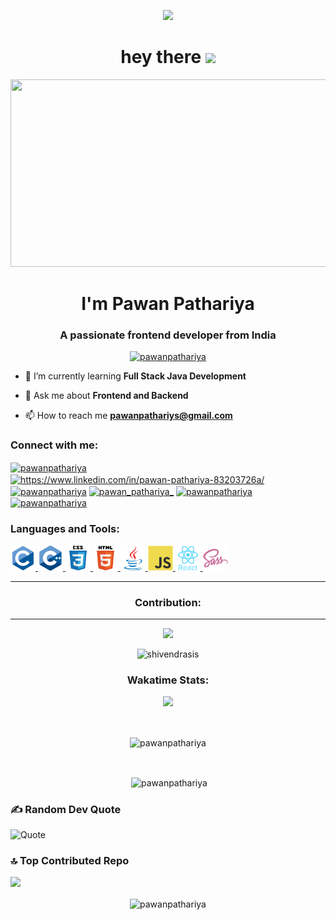 <p align="center"><img src="https://media.giphy.com/media/M9gbBd9nbDrOTu1Mqx/giphy.gif" width="100"/></p>
<p align="center">
</p>
<p align="center">

<h1 align="center">hey there <img src="https://media.giphy.com/media/hvRJCLFzcasrR4ia7z/giphy.gif" width="40"></h1>

<p align="center"><img src="https://media.giphy.com/media/dWesBcTLavkZuG35MI/giphy.gif" width="600" height="300"  /></p>



<h1 align="center"> I'm Pawan Pathariya</h1>
<h3 align="center">A passionate frontend developer from India</h3>

<p align="center"> <a href="https://github.com/ryo-ma/github-profile-trophy"><img src="https://github-trophies.vercel.app/?username=pawanpathariya" alt="pawanpathariya" /></a> </p>

- 🌱 I’m currently learning **Full Stack Java Development**

- 💬 Ask me about **Frontend and Backend**

- 📫 How to reach me **pawanpathariys@gmail.com**
<h3 align="left">Connect with me:</h3>
<p align="left">
<a href="https://twitter.com/pawanpathariya" target="blank"><img align="center" src="https://raw.githubusercontent.com/rahuldkjain/github-profile-readme-generator/master/src/images/icons/Social/twitter.svg" alt="pawanpathariya" height="30" width="40" /></a>
<a href="https://linkedin.com/in/pawan-pathariya-83203726a/" target="blank"><img align="center" src="https://raw.githubusercontent.com/rahuldkjain/github-profile-readme-generator/master/src/images/icons/Social/linked-in-alt.svg" alt="https://www.linkedin.com/in/pawan-pathariya-83203726a/" height="30" width="40" /></a>
<a href="https://fb.com/pawanpathariya" target="blank"><img align="center" src="https://raw.githubusercontent.com/rahuldkjain/github-profile-readme-generator/master/src/images/icons/Social/facebook.svg" alt="pawanpathariya" height="30" width="40" /></a>
<a href="https://instagram.com/pawan_pathariya_" target="blank"><img align="center" src="https://raw.githubusercontent.com/rahuldkjain/github-profile-readme-generator/master/src/images/icons/Social/instagram.svg" alt="pawan_pathariya_" height="30" width="40" /></a>
<a href="https://www.leetcode.com/pawanpathariya" target="blank"><img align="center" src="https://raw.githubusercontent.com/rahuldkjain/github-profile-readme-generator/master/src/images/icons/Social/leet-code.svg" alt="pawanpathariya" height="30" width="40" /></a>
<a href="https://www.hackerearth.com/pawanpathariya" target="blank"><img align="center" src="https://raw.githubusercontent.com/rahuldkjain/github-profile-readme-generator/master/src/images/icons/Social/hackerearth.svg" alt="pawanpathariya" height="30" width="40" /></a>
</p>

<h3 align="left">Languages and Tools:</h3>
<p align="left"> <a href="https://www.cprogramming.com/" target="_blank" rel="noreferrer"> <img src="https://raw.githubusercontent.com/devicons/devicon/master/icons/c/c-original.svg" alt="c" width="40" height="40"/> </a> <a href="https://www.w3schools.com/cpp/" target="_blank" rel="noreferrer"> <img src="https://raw.githubusercontent.com/devicons/devicon/master/icons/cplusplus/cplusplus-original.svg" alt="cplusplus" width="40" height="40"/> </a> <a href="https://www.w3schools.com/css/" target="_blank" rel="noreferrer"> <img src="https://raw.githubusercontent.com/devicons/devicon/master/icons/css3/css3-original-wordmark.svg" alt="css3" width="40" height="40"/> </a> <a href="https://www.w3.org/html/" target="_blank" rel="noreferrer"> <img src="https://raw.githubusercontent.com/devicons/devicon/master/icons/html5/html5-original-wordmark.svg" alt="html5" width="40" height="40"/> </a> <a href="https://www.java.com" target="_blank" rel="noreferrer"> <img src="https://raw.githubusercontent.com/devicons/devicon/master/icons/java/java-original.svg" alt="java" width="40" height="40"/> </a> <a href="https://developer.mozilla.org/en-US/docs/Web/JavaScript" target="_blank" rel="noreferrer"> <img src="https://raw.githubusercontent.com/devicons/devicon/master/icons/javascript/javascript-original.svg" alt="javascript" width="40" height="40"/> </a> <a href="https://reactjs.org/" target="_blank" rel="noreferrer"> <img src="https://raw.githubusercontent.com/devicons/devicon/master/icons/react/react-original-wordmark.svg" alt="react" width="40" height="40"/> </a> <a href="https://sass-lang.com" target="_blank" rel="noreferrer"> <img src="https://raw.githubusercontent.com/devicons/devicon/master/icons/sass/sass-original.svg" alt="sass" width="40" height="40"/> </a> </p>

<hr>
<h3 align="center">Contribution:</h3>
<hr />
<p align='center'><img src='https://github-profile-summary-cards.vercel.app/api/cards/profile-details?username=pawanpathariya&theme=buefy'>
<br>

  <p align="center"> <img src="https://komarev.com/ghpvc/?username=pawanpathariya&label=Profile%20views&color=0e75b6&style=flat" alt="shivendrasis" /> </p>


<h3 align="center">Wakatime Stats:</h3>

<p align="center"><img src="https://github-readme-stats.vercel.app/api/wakatime?username=Pawanpathariya&show_icons=true&theme=buefy"></p>
<br>
                                             
<p align="center"><img align="center" src="https://github-readme-stats.vercel.app/api/top-langs?username=pawanpathariya&show_icons=true&locale=en&layout=compact" alt="pawanpathariya" /></p>
<br>

<p align="center">&nbsp;<img align="center" src="https://github-readme-stats.vercel.app/api?username=pawanpathariya&show_icons=true&locale=en" alt="pawanpathariya" /></p>

### ✍️ Random Dev Quote
![Quote](https://github-readme-quotes-bay.vercel.app/quote)

### 🔝 Top Contributed Repo
![](https://github-contributor-stats.vercel.app/api?username=pawanpathariya&limit=5&theme=github_light&combine_all_yearly_contributions=true)

<p align="center"><img align="center" src="https://github-readme-streak-stats.herokuapp.com/?user=pawanpathariya&" alt="pawanpathariya" /></p>
